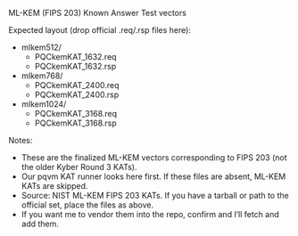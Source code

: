ML-KEM (FIPS 203) Known Answer Test vectors

Expected layout (drop official .req/.rsp files here):

- mlkem512/
  - PQCkemKAT_1632.req
  - PQCkemKAT_1632.rsp
- mlkem768/
  - PQCkemKAT_2400.req
  - PQCkemKAT_2400.rsp
- mlkem1024/
  - PQCkemKAT_3168.req
  - PQCkemKAT_3168.rsp

Notes:
- These are the finalized ML-KEM vectors corresponding to FIPS 203 (not the older Kyber Round 3 KATs).
- Our pqvm KAT runner looks here first. If these files are absent, ML-KEM KATs are skipped.
- Source: NIST ML-KEM FIPS 203 KATs. If you have a tarball or path to the official set, place the files as above.
- If you want me to vendor them into the repo, confirm and I’ll fetch and add them.

